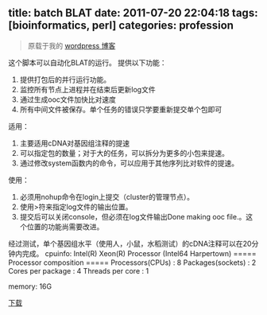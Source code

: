 title: batch BLAT
date: 2011-07-20 22:04:18
tags: [bioinformatics, perl] 
categories: profession
---
> 原载于我的 [wordpress 博客](https://daweimhuang.wordpress.com/)

这个脚本可以自动化BLAT的运行。
提供以下功能：
1. 提供打包后的并行运行功能。
2. 监控所有节点上进程并在结束后更新log文件
3. 通过生成ooc文件加快比对速度
4. 所有中间文件被保存。单个任务的错误只学要重新提交单个包即可

适用：
1. 主要适用cDNA对基因组注释的提速
2. 可以指定包的数量；对于大的任务，可以拆分为更多的小包来提速。
3. 通过修改system函数内的命令，可以应用于其他序列比对软件的提速。

使用：
1. 必须用nohup命令在login上提交（cluster的管理节点）。
2. 使用>符来指定log文件的输出位置。
3. 提交后可以关闭console，但必须在log文件输出Done making ooc file.。这个位置的功能尚需要改进。

经过测试，单个基因组水平（使用人，小鼠，水稻测试）的cDNA注释可以在20分钟内完成。
cpuinfo:
Intel(R) Xeon(R)  Processor (Intel64 Harpertown)
=====  Processor composition  =====
Processors(CPUs)  : 8
Packages(sockets) : 2
Cores per package : 4
Threads per core  : 1

memory: 16G

[下载](https://github.com/daweih/daweih.github.io/blob/master/images/package_blat.pl)